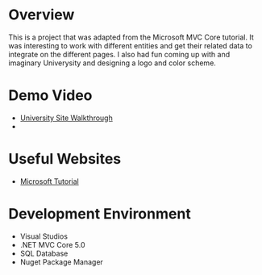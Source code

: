 # Overview
This is a project that was adapted from the Microsoft MVC Core tutorial. It was interesting to work with different entities and get their related data to integrate on the different pages.  I also had fun coming up with and imaginary Univerysity and designing a logo and color scheme.

# Demo Video
* [University Site Walkthrough]()
* 
# Useful Websites
* [Microsoft Tutorial](https://learn.microsoft.com/en-us/aspnet/core/data/ef-rp/intro?view=aspnetcore-5.0&tabs=visual-studio)

# Development Environment
* Visual Studios
* .NET MVC Core 5.0
*  SQL Database
*  Nuget Package Manager
